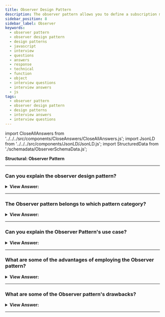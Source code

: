 ```yaml
---
title: Observer Design Pattern
description: The observer pattern allows you to define a subscription mechanism that will notify multiple objects about any events on the object we attempt to observe.
sidebar_position: 8
sidebar_label: Observer
keywords:
  - observer pattern
  - observer design pattern
  - design patterns
  - javascript
  - interview
  - questions
  - answers
  - response
  - technical
  - function
  - object
  - interview questions
  - interview answers
  - js
tags:
  - observer pattern
  - observer design pattern
  - design patterns
  - interview answers
  - interview questions
---
```


import CloseAllAnswers from '../../../src/components/CloseAnswers/CloseAllAnswers.js';
import JsonLD from '../../../src/components/JsonLD/JsonLD.js';
import StructuredData from './schemadata/ObserverSchemaData.js';

<JsonLD data={StructuredData} />

<head>
  <title>Observer Pattern | JavaScript Interview Questions</title>
</head>

**Structural: Observer Pattern**

<CloseAllAnswers />

---

### Can you explain the observer design pattern?

<details className='answer'>
  <summary>
    <strong>View Answer:</strong>
  </summary>
  <div>
    <div>
      <strong>Interview Response:</strong> The Observer is a behavioral JS design pattern that allows you to construct a subscription mechanism that alerts numerous objects (observers) about any events that occur to the object (subject) they're viewing. This pattern is also known as Pub/Sub, which stands for Publication/Subscription. It establishes a one-to-many relationship between items, encourages loose coupling, and aids in effective object-oriented design.<br/><br/>The observer pattern is at the heart of event-driven programming. We create event handler routines that are informed when a specific event occurs.

<br/>
    </div>
    <div>
</div><br />
  <div><strong className="codeExample">Code Example:</strong><br /><br />

<img src="/img/javascript-observer.jpg
" /><br /><br />

**The objects participating in this pattern are:**

**Subject** -- example code: _Click_

- maintains a list of observers. Any number of Observer objects can observe a single Observer object.
- The subject implements an interface through which observer objects can subscribe and unsubscribe.
- When its state changes, it sends a notification to its observers.

**Observer** -- example code: _clickHandler_

- includes a function signature that gets called when the Subject changes (i.e., an event occurs)

<br/>

```js
function Click() {
  this.observers = []; // observers
}

Click.prototype = {
  subscribe: function (fn) {
    this.observers.push(fn);
  },

  unsubscribe: function (fn) {
    this.observers = this.observers.filter(function (item) {
      if (item !== fn) {
        return item;
      }
    });
  },

  fire: function (o, thisObj) {
    var scope = thisObj;
    this.observers.forEach(function (item) {
      item.call(scope, o);
    });
  },
};

function run() {
  var clickHandler = function (item) {
    console.log('Fired:' + item);
  };

  var click = new Click();

  click.subscribe(clickHandler);
  click.fire('event #1');
  click.unsubscribe(clickHandler);
  click.fire('event #2');
  click.subscribe(clickHandler);
  click.fire('event #3');
}

run();

/* OUTPUT:
 
Fired:event #1
Fired:event #3
 
*/
```

</div>
 </div>

</details>

---

### The Observer pattern belongs to which pattern category?

<details>
  <summary>
    <strong>View Answer:</strong>
  </summary>
  <div>
    <div>
      <strong>Interview Response:</strong> The Observer pattern is a type of behavioral design pattern.
    </div>
  </div>
</details>

---

### Can you explain the Observer Pattern's use case?

<details>
  <summary>
    <strong>View Answer:</strong>
  </summary>
  <div>
    <div>
      <strong>Interview Response:</strong> Use Cases:
    </div>
    <br />
    <div></div>

- To improve code management: We break down large programs into a system of loosely connected objects.
- To increase flexibility by allowing a dynamic relationship between observers and subscribers, which would otherwise be impossible due to tight coupling.
- To increase communication between the application's many components.
- To establish a one-to-many dependency between weakly related items.

<br />
  </div>
</details>

---

### What are some of the advantages of employing the Observer pattern?

<details>
  <summary>
    <strong>View Answer:</strong>
  </summary>
  <div>
    <div>
      <strong>Interview Response:</strong> Benefits of the Observer Pattern
    </div>
    <br />
    <div></div>

- The Open/Closed Principle -- You can add new subscriber classes without modifying the publisher's code (and vice versa if a publisher interface exists).
- At runtime, you can create relationships between objects.

<br />
  </div>
</details>

---

### What are some of the Observer pattern's drawbacks?

<details>
  <summary>
    <strong>View Answer:</strong>
  </summary>
  <div>
    <div>
      <strong>Interview Response:</strong> Drawbacks of the Observer Pattern.
    </div>
    <br />
    <div></div>

- Sends notifications to subscribers in random order.

<br />
  </div>
</details>

---

